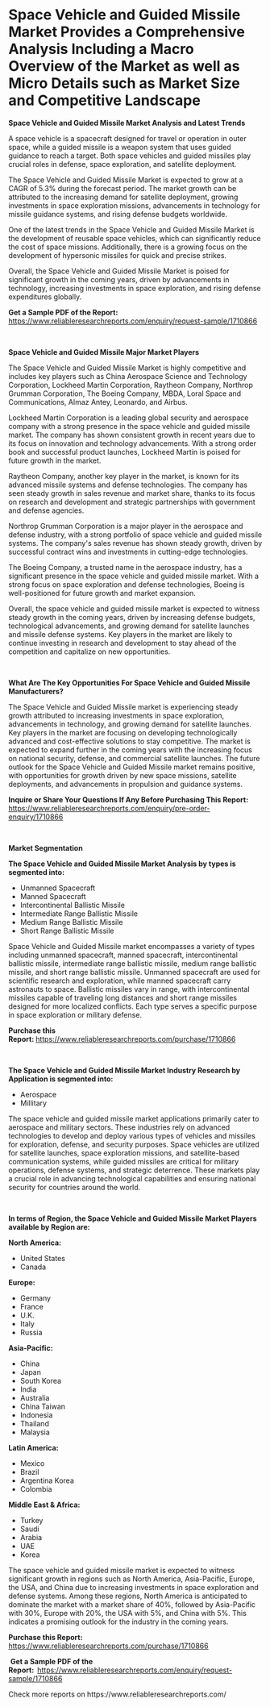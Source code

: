 <p><h1>Space Vehicle and Guided Missile Market Provides a Comprehensive Analysis Including a Macro Overview of the Market as well as Micro Details such as Market Size and Competitive Landscape</h1></p><p><strong>Space Vehicle and Guided Missile Market Analysis and Latest Trends</strong></p>
<p><p>A space vehicle is a spacecraft designed for travel or operation in outer space, while a guided missile is a weapon system that uses guided guidance to reach a target. Both space vehicles and guided missiles play crucial roles in defense, space exploration, and satellite deployment.</p><p>The Space Vehicle and Guided Missile Market is expected to grow at a CAGR of 5.3% during the forecast period. The market growth can be attributed to the increasing demand for satellite deployment, growing investments in space exploration missions, advancements in technology for missile guidance systems, and rising defense budgets worldwide.</p><p>One of the latest trends in the Space Vehicle and Guided Missile Market is the development of reusable space vehicles, which can significantly reduce the cost of space missions. Additionally, there is a growing focus on the development of hypersonic missiles for quick and precise strikes.</p><p>Overall, the Space Vehicle and Guided Missile Market is poised for significant growth in the coming years, driven by advancements in technology, increasing investments in space exploration, and rising defense expenditures globally.</p></p>
<p><strong>Get a Sample PDF of the Report:&nbsp;</strong> <a href="https://www.reliableresearchreports.com/enquiry/request-sample/1710866">https://www.reliableresearchreports.com/enquiry/request-sample/1710866</a></p>
<p>&nbsp;</p>
<p><strong>Space Vehicle and Guided Missile Major Market Players</strong></p>
<p><p>The Space Vehicle and Guided Missile Market is highly competitive and includes key players such as China Aerospace Science and Technology Corporation, Lockheed Martin Corporation, Raytheon Company, Northrop Grumman Corporation, The Boeing Company, MBDA, Loral Space and Communications, Almaz Antey, Leonardo, and Airbus.</p><p>Lockheed Martin Corporation is a leading global security and aerospace company with a strong presence in the space vehicle and guided missile market. The company has shown consistent growth in recent years due to its focus on innovation and technology advancements. With a strong order book and successful product launches, Lockheed Martin is poised for future growth in the market.</p><p>Raytheon Company, another key player in the market, is known for its advanced missile systems and defense technologies. The company has seen steady growth in sales revenue and market share, thanks to its focus on research and development and strategic partnerships with government and defense agencies.</p><p>Northrop Grumman Corporation is a major player in the aerospace and defense industry, with a strong portfolio of space vehicle and guided missile systems. The company's sales revenue has shown steady growth, driven by successful contract wins and investments in cutting-edge technologies.</p><p>The Boeing Company, a trusted name in the aerospace industry, has a significant presence in the space vehicle and guided missile market. With a strong focus on space exploration and defense technologies, Boeing is well-positioned for future growth and market expansion.</p><p>Overall, the space vehicle and guided missile market is expected to witness steady growth in the coming years, driven by increasing defense budgets, technological advancements, and growing demand for satellite launches and missile defense systems. Key players in the market are likely to continue investing in research and development to stay ahead of the competition and capitalize on new opportunities.</p></p>
<p>&nbsp;</p>
<p><strong>What Are The Key Opportunities For Space Vehicle and Guided Missile Manufacturers?</strong></p>
<p><p>The Space Vehicle and Guided Missile market is experiencing steady growth attributed to increasing investments in space exploration, advancements in technology, and growing demand for satellite launches. Key players in the market are focusing on developing technologically advanced and cost-effective solutions to stay competitive. The market is expected to expand further in the coming years with the increasing focus on national security, defense, and commercial satellite launches. The future outlook for the Space Vehicle and Guided Missile market remains positive, with opportunities for growth driven by new space missions, satellite deployments, and advancements in propulsion and guidance systems.</p></p>
<p><strong>Inquire or Share Your Questions If Any Before Purchasing This Report:</strong> <a href="https://www.reliableresearchreports.com/enquiry/pre-order-enquiry/1710866">https://www.reliableresearchreports.com/enquiry/pre-order-enquiry/1710866</a></p>
<p>&nbsp;</p>
<p><strong>Market Segmentation</strong></p>
<p><strong>The Space Vehicle and Guided Missile Market Analysis by types is segmented into:</strong></p>
<p><ul><li>Unmanned Spacecraft</li><li>Manned Spacecraft</li><li>Intercontinental Ballistic Missile</li><li>Intermediate Range Ballistic Missile</li><li>Medium Range Ballistic Missile</li><li>Short Range Ballistic Missile</li></ul></p>
<p><p>Space Vehicle and Guided Missile market encompasses a variety of types including unmanned spacecraft, manned spacecraft, intercontinental ballistic missile, intermediate range ballistic missile, medium range ballistic missile, and short range ballistic missile. Unmanned spacecraft are used for scientific research and exploration, while manned spacecraft carry astronauts to space. Ballistic missiles vary in range, with intercontinental missiles capable of traveling long distances and short range missiles designed for more localized conflicts. Each type serves a specific purpose in space exploration or military defense.</p></p>
<p><strong>Purchase this Report:&nbsp;</strong><a href="https://www.reliableresearchreports.com/purchase/1710866">https://www.reliableresearchreports.com/purchase/1710866</a></p>
<p>&nbsp;</p>
<p><strong>The Space Vehicle and Guided Missile Market Industry Research by Application is segmented into:</strong></p>
<p><ul><li>Aerospace</li><li>Millitary</li></ul></p>
<p><p>The space vehicle and guided missile market applications primarily cater to aerospace and military sectors. These industries rely on advanced technologies to develop and deploy various types of vehicles and missiles for exploration, defense, and security purposes. Space vehicles are utilized for satellite launches, space exploration missions, and satellite-based communication systems, while guided missiles are critical for military operations, defense systems, and strategic deterrence. These markets play a crucial role in advancing technological capabilities and ensuring national security for countries around the world.</p></p>
<p>&nbsp;</p>
<p><strong>In terms of Region, the Space Vehicle and Guided Missile Market Players available by Region are:</strong></p>
<p>
    <p> <strong> North America: </strong>
        <ul>
            <li>United States</li>
            <li>Canada</li>
        </ul>
        </p> 
    <p> <strong> Europe: </strong>
        <ul>
            <li>Germany</li>
            <li>France</li>
            <li>U.K.</li>
            <li>Italy</li>
            <li>Russia</li>
        </ul>
        </p> 
    <p> <strong> Asia-Pacific: </strong>
        <ul>
            <li>China</li>
            <li>Japan</li>
            <li>South Korea</li>
            <li>India</li>
            <li>Australia</li>
            <li>China Taiwan</li>
            <li>Indonesia</li>
            <li>Thailand</li>
            <li>Malaysia</li>
        </ul>
        </p> 
    <p> <strong> Latin America: </strong>
        <ul>
            <li>Mexico</li>
            <li>Brazil</li>
            <li>Argentina Korea</li>
            <li>Colombia</li>
        </ul>
        </p> 
    <p> <strong> Middle East & Africa: </strong>
        <ul>
            <li>Turkey</li>
            <li>Saudi</li>
            <li>Arabia</li>
            <li>UAE</li>
            <li>Korea</li>
        </ul>
    </p>
    </p>
<p><p>The space vehicle and guided missile market is expected to witness significant growth in regions such as North America, Asia-Pacific, Europe, the USA, and China due to increasing investments in space exploration and defense systems. Among these regions, North America is anticipated to dominate the market with a market share of 40%, followed by Asia-Pacific with 30%, Europe with 20%, the USA with 5%, and China with 5%. This indicates a promising outlook for the industry in the coming years.</p></p>
<p><strong>Purchase this Report: </strong><a href="https://www.reliableresearchreports.com/purchase/1710866">https://www.reliableresearchreports.com/purchase/1710866</a></p>
<p>&nbsp;<strong>Get a Sample PDF of the Report:&nbsp;&nbsp;</strong><a href="https://www.reliableresearchreports.com/enquiry/request-sample/1710866">https://www.reliableresearchreports.com/enquiry/request-sample/1710866</a></p>
<p><strong></strong></p>
<p>Check more reports on https://www.reliableresearchreports.com/</p>